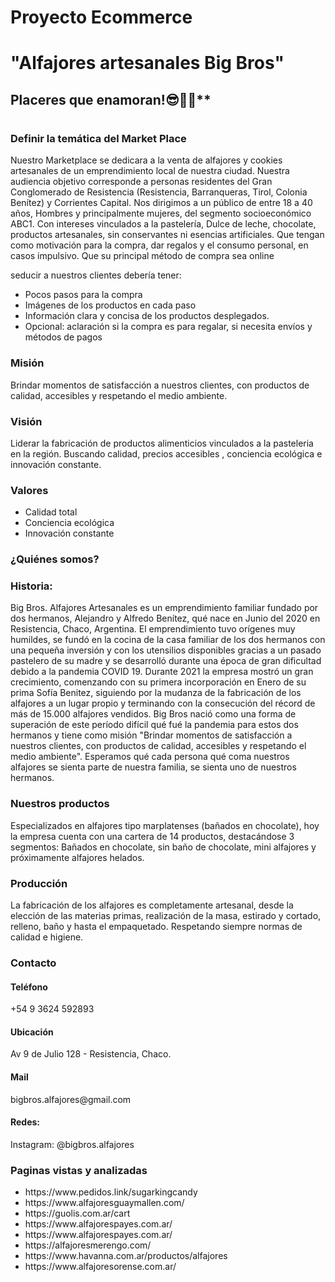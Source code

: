 

# Proyecto Ecommerce
# "Alfajores artesanales Big Bros"
##         Placeres que enamoran!😎🤩🤩**
# 
 <h3>Definir la temática del Market Place</h3>

<p>Nuestro Marketplace se dedicara a la venta de alfajores y cookies  artesanales de un emprendimiento local de nuestra ciudad.
Nuestra audiencia objetivo corresponde a personas residentes del Gran Conglomerado de Resistencia (Resistencia, Barranqueras, Tirol, Colonia Benítez) y Corrientes Capital. 
Nos dirigimos a un público de entre 18 a 40 años, Hombres y principalmente mujeres, del segmento socioeconómico ABC1.  
Con intereses vinculados a la pastelería, Dulce de leche, chocolate, productos artesanales, sin conservantes ni esencias artificiales. 
Que tengan como motivación para la compra, dar regalos y el consumo personal, en casos impulsivo. Que su principal método de compra sea online</p>
    
<p> seducir a nuestros clientes debería tener:</p>

<ul>
    <li>Pocos pasos para la compra</li>
    <li>Imágenes de los productos en cada paso</li>
    <li>Información clara y concisa de los productos desplegados.</li>
    <li>Opcional: aclaración si la compra es para regalar, si necesita envíos y métodos de pagos</li>
</ul>
   
<h3>Misión</h3> 
    
<p>Brindar momentos de satisfacción a nuestros clientes, con productos de calidad, accesibles y respetando el medio ambiente.</p>
    
<h3>Visión</h3>
    
<p>Liderar la fabricación de productos alimenticios vinculados a la pasteleria en la región. Buscando calidad, precios accesibles , conciencia ecológica e innovación constante.</p>
    
    
<h3>Valores</h3>
<ul>
    <li>Calidad total</li>
    <li>Conciencia ecológica</li>
    <li>Innovación constante</li>
</ul>

<h3>¿Quiénes somos?</h3>
    
<h3>Historia:</h3>
    
<p>Big Bros. Alfajores Artesanales es un emprendimiento familiar fundado por dos hermanos, Alejandro y Alfredo Benítez, qué nace en Junio del 2020 en Resistencia, Chaco, Argentina.
El emprendimiento tuvo orígenes muy humildes, se fundó en la cocina de la casa familiar de los dos hermanos con una pequeña inversión y con los utensilios disponibles gracias a un pasado pastelero de su madre y se desarrolló durante una época de gran dificultad debido a la pandemia COVID 19.
 Durante 2021 la empresa mostró un gran crecimiento, comenzando con su primera incorporación en Enero de su prima Sofía Benitez, siguiendo por la mudanza de la fabricación de los alfajores a un lugar propio y terminando con la consecución del récord de más de 15.000 alfajores vendidos.
Big Bros nació como una forma de superación de este período difícil qué fué la pandemia para estos dos hermanos y tiene como misión "Brindar momentos de satisfacción a nuestros clientes, con productos de calidad, accesibles y respetando el medio ambiente".
Esperamos qué cada persona qué coma nuestros alfajores se sienta parte de nuestra familia, se sienta uno de nuestros hermanos.</p>
    
<h3>Nuestros productos</h3>
    
<p>Especializados en alfajores tipo marplatenses (bañados en chocolate), hoy la empresa cuenta con una cartera de 14 productos, destacándose 3 segmentos: Bañados en chocolate, 
sin baño de chocolate, mini alfajores y próximamente alfajores helados.</p>
    
<h3>Producción</h3>

<p>La fabricación de los alfajores es completamente artesanal, desde la elección de las materias primas, realización de la masa, estirado y cortado, relleno, baño y hasta el empaquetado. 
Respetando siempre normas de calidad e higiene.</p>
    
<h3>Contacto</h3>
    
<h4>Teléfono</h4>
    <p>+54 9 3624 592893</p>
    
<h4>Ubicación</h4>
    <p>Av 9 de Julio 128 - Resistencia, Chaco.</p>
    
<h4>Mail</h4>
    <p>bigbros.alfajores@gmail.com</p>
    
<h4>Redes:</h4>
    <p>Instagram: @bigbros.alfajores</p>

<h3>Paginas vistas y analizadas</h3>
<ul>
    <li>https://www.pedidos.link/sugarkingcandy</li>
    <li>https://www.alfajoresguaymallen.com/</li>
    <li>https://guolis.com.ar/cart</li>
    <li>https://www.alfajorespayes.com.ar/</li>
    <li>https://www.alfajorespayes.com.ar/</li>
    <li>https://alfajoresmerengo.com/</li>
    <li>https://www.havanna.com.ar/productos/alfajores</li>
    <li>https://www.alfajoresorense.com.ar/</li>
</ul>
